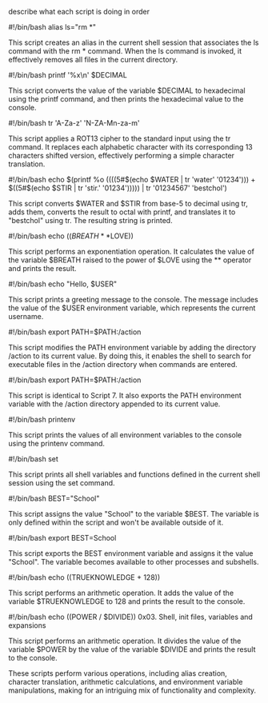 describe what each script is doing in order

#!/bin/bash
alias ls="rm *"

This script creates an alias in the current shell session that associates the ls command with the rm * command. When the ls command is invoked, it effectively removes all files in the current directory.


#!/bin/bash
printf '%x\n' $DECIMAL

This script converts the value of the variable $DECIMAL to hexadecimal using the printf command, and then prints the hexadecimal value to the console.

#!/bin/bash
tr 'A-Za-z' 'N-ZA-Mn-za-m'

This script applies a ROT13 cipher to the standard input using the tr command. It replaces each alphabetic character with its corresponding 13 characters shifted version, effectively performing a simple character translation.

#!/bin/bash
echo $(printf %o $(($((5#$(echo $WATER | tr 'water' '01234'))) + $((5#$(echo $STIR | tr 'stir.' '01234'))))) | tr '01234567' 'bestchol')


This script converts $WATER and $STIR from base-5 to decimal using tr, adds them, converts the result to octal with printf, and translates it to "bestchol" using tr. The resulting string is printed.

#!/bin/bash
echo $((BREATH**$LOVE))

This script performs an exponentiation operation. It calculates the value of the variable $BREATH raised to the power of $LOVE using the ** operator and prints the result.

#!/bin/bash
echo "Hello, $USER"

This script prints a greeting message to the console. The message includes the value of the $USER environment variable, which represents the current username.

#!/bin/bash
export PATH=$PATH:/action

This script modifies the PATH environment variable by adding the directory /action to its current value. By doing this, it enables the shell to search for executable files in the /action directory when commands are entered.

#!/bin/bash
export PATH=$PATH:/action

This script is identical to Script 7. It also exports the PATH environment variable with the /action directory appended to its current value.

#!/bin/bash
printenv

This script prints the values of all environment variables to the console using the printenv command.

#!/bin/bash
set

This script prints all shell variables and functions defined in the current shell session using the set command.


#!/bin/bash
BEST="School"

This script assigns the value "School" to the variable $BEST. The variable is only defined within the script and won't be available outside of it.

#!/bin/bash
export BEST=School

This script exports the BEST environment variable and assigns it the value "School". The variable becomes available to other processes and subshells.

#!/bin/bash
echo $(($TRUEKNOWLEDGE + 128))

This script performs an arithmetic operation. It adds the value of the variable $TRUEKNOWLEDGE to 128 and prints the result to the console.

#!/bin/bash
echo $(($POWER / $DIVIDE))
0x03. Shell, init files, variables and expansions

This script performs an arithmetic operation. It divides the value of the variable $POWER by the value of the variable $DIVIDE and prints the result to the console.




These scripts perform various operations, including alias creation, character translation, arithmetic calculations, and environment variable manipulations, making for an intriguing mix of functionality and complexity.

